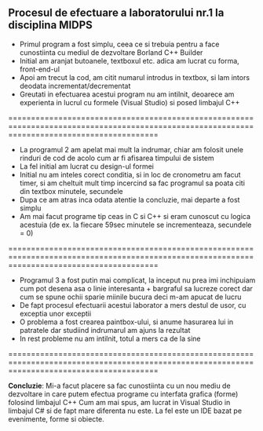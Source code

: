 ## **Procesul de efectuare a laboratorului nr.1 la disciplina MIDPS**

 - Primul program a fost simplu, ceea ce si trebuia pentru a face cunostiinta cu mediul de dezvoltare Borland C++ Builder
 - Initial am aranjat butoanele, textboxul etc. adica am lucrat cu forma, front-end-ul
 - Apoi am trecut la cod, am citit numarul introdus in textbox, si lam intors deodata incrementat/decrementat
 - Greutati in efectuarea acestui program nu am intilnit, deoarece am experienta in lucrul cu formele (Visual Studio) si posed limbajul C++

=============================================================================================================================================
 
 - La programul 2 am apelat mai mult la indrumar, chiar am folosit unele rinduri de cod de acolo cum ar fi afisarea timpului de sistem
 - La fel initial am lucrat cu design-ul formei
 - Initial nu am inteles corect conditia, si in loc de cronometru am facut timer, si am cheltuit mult timp incercind sa fac programul sa poata citi din textbox minutele, secundele
 - Dupa ce am atras inca odata atentie la concluzie, mai departe a fost simplu
 - Am mai facut programe tip ceas in C si C++ si eram cunoscut cu logica acestuia (de ex. la fiecare 59sec minutele se incrementeaza, secundele = 0)

=============================================================================================================================================

 - Programul 3 a fost putin mai complicat, la inceput nu prea imi inchipuiam cum pot desena asa o linie interesanta + bargraful sa lucreze corect dar cum se spune ochii sparie miinile bucura deci m-am apucat de lucru
 - De fapt procesul efectuarii acestui laborator a mers destul de usor, cu exceptia unor exceptii
 - O problema a fost crearea paintbox-ului, si anume hasurarea lui in patratele dar studiind indrumarul am ajuns la rezultat
 - In rest probleme nu am intilnit, totul a mers ca de la sine 

=============================================================================================================================================

 **Concluzie**: Mi-a facut placere sa fac cunostiinta cu un nou mediu de dezvoltare in care putem efectua programe cu interfata grafica (forme) folosind limbajul C++
            Cum am mai spus, am lucrat in Visual Studio in limbajul C# si de fapt mare diferenta nu este. La fel este un IDE bazat pe evenimente, forme si obiecte.